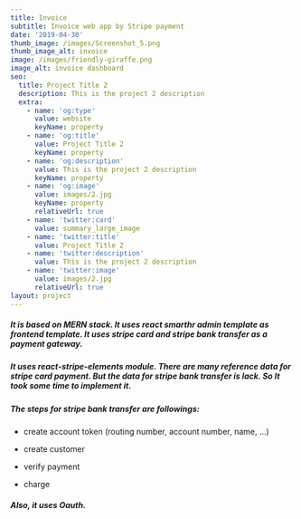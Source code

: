 ```yaml
---
title: Invoice
subtitle: Invoice web app by Stripe payment
date: '2019-04-30'
thumb_image: /images/Screenshot_5.png
thumb_image_alt: invoice
image: /images/friendly-giraffe.png
image_alt: invoice dashboard
seo:
  title: Project Title 2
  description: This is the project 2 description
  extra:
    - name: 'og:type'
      value: website
      keyName: property
    - name: 'og:title'
      value: Project Title 2
      keyName: property
    - name: 'og:description'
      value: This is the project 2 description
      keyName: property
    - name: 'og:image'
      value: images/2.jpg
      keyName: property
      relativeUrl: true
    - name: 'twitter:card'
      value: summary_large_image
    - name: 'twitter:title'
      value: Project Title 2
    - name: 'twitter:description'
      value: This is the project 2 description
    - name: 'twitter:image'
      value: images/2.jpg
      relativeUrl: true
layout: project
---
```

##### It is based on MERN stack.&#xD;&#xA;It uses react smarthr admin template as frontend template.&#xD;&#xA;It uses stripe card and stripe bank transfer as a payment gateway.&#xD;&#xA;&#xD;

##### It uses react-stripe-elements module.&#xD;&#xA;There are many reference data for stripe card payment.&#xD;&#xA;But the data for stripe bank transfer is lack. So It took some time to implement it.&#xD;

##### The steps for stripe bank transfer are followings:

*   create account token (routing number, account number, name, ...)

<!---->

*   create customer

<!---->

*   verify payment

<!---->

*   charge

##### Also, it uses Oauth.

